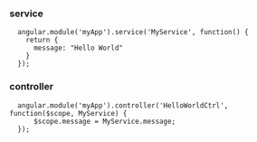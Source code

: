 ###  service

      angular.module('myApp').service('MyService', function() {
        return {
          message: "Hello World"
        }
      });

### controller
      angular.module('myApp').controller('HelloWorldCtrl', function($scope, MyService) {
          $scope.message = MyService.message;
      });
